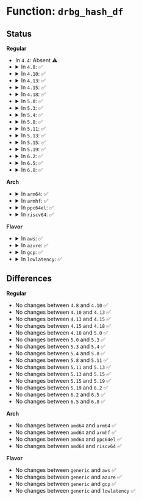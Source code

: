 # Function: <code>drbg_hash_df</code>

## Status
<b>Regular</b>
<ul>
<li>
In <code>4.4</code>: Absent ⚠️
</li>
<li>
<details>
<summary>In <code>4.8</code>: ✅</summary>

```c
int drbg_hash_df(struct drbg_state *drbg, unsigned char *outval, size_t outlen, struct list_head *entropylist);
```

**Collision:** Unique Static

**Inline:** No

**Transformation:** False

**Instances:**

```
In crypto/drbg.c (ffffffff813ec5b0)
Location: crypto/drbg.c:770
Inline: False
Direct callers:
  - crypto/drbg.c:drbg_hash_update
  - crypto/drbg.c:drbg_hash_update
  - crypto/drbg.c:drbg_hash_update
  - crypto/drbg.c:drbg_hash_update
```
**Symbols:**

```
ffffffff813ec5b0-ffffffff813ec767: drbg_hash_df (STB_LOCAL)
```
</details>
</li>
<li>
<details>
<summary>In <code>4.10</code>: ✅</summary>

```c
int drbg_hash_df(struct drbg_state *drbg, unsigned char *outval, size_t outlen, struct list_head *entropylist);
```

**Collision:** Unique Static

**Inline:** No

**Transformation:** False

**Instances:**

```
In crypto/drbg.c (ffffffff81405df0)
Location: crypto/drbg.c:771
Inline: False
Direct callers:
  - crypto/drbg.c:drbg_hash_update
  - crypto/drbg.c:drbg_hash_update
  - crypto/drbg.c:drbg_hash_update
  - crypto/drbg.c:drbg_hash_update
```
**Symbols:**

```
ffffffff81405df0-ffffffff81405fa7: drbg_hash_df (STB_LOCAL)
```
</details>
</li>
<li>
<details>
<summary>In <code>4.13</code>: ✅</summary>

```c
int drbg_hash_df(struct drbg_state *drbg, unsigned char *outval, size_t outlen, struct list_head *entropylist);
```

**Collision:** Unique Static

**Inline:** No

**Transformation:** False

**Instances:**

```
In crypto/drbg.c (ffffffff81413530)
Location: crypto/drbg.c:771
Inline: False
Direct callers:
  - crypto/drbg.c:drbg_hash_update
  - crypto/drbg.c:drbg_hash_update
  - crypto/drbg.c:drbg_hash_update
  - crypto/drbg.c:drbg_hash_update
```
**Symbols:**

```
ffffffff81413530-ffffffff8141376e: drbg_hash_df (STB_LOCAL)
```
</details>
</li>
<li>
<details>
<summary>In <code>4.15</code>: ✅</summary>

```c
int drbg_hash_df(struct drbg_state *drbg, unsigned char *outval, size_t outlen, struct list_head *entropylist);
```

**Collision:** Unique Static

**Inline:** No

**Transformation:** False

**Instances:**

```
In crypto/drbg.c (ffffffff8143dce0)
Location: crypto/drbg.c:771
Inline: False
Direct callers:
  - crypto/drbg.c:drbg_hash_update
  - crypto/drbg.c:drbg_hash_update
  - crypto/drbg.c:drbg_hash_update
  - crypto/drbg.c:drbg_hash_update
```
**Symbols:**

```
ffffffff8143dce0-ffffffff8143df1e: drbg_hash_df (STB_LOCAL)
```
</details>
</li>
<li>
<details>
<summary>In <code>4.18</code>: ✅</summary>

```c
int drbg_hash_df(struct drbg_state *drbg, unsigned char *outval, size_t outlen, struct list_head *entropylist);
```

**Collision:** Unique Static

**Inline:** No

**Transformation:** False

**Instances:**

```
In crypto/drbg.c (ffffffff81470b40)
Location: crypto/drbg.c:771
Inline: False
Direct callers:
  - crypto/drbg.c:drbg_hash_update
  - crypto/drbg.c:drbg_hash_update
  - crypto/drbg.c:drbg_hash_update
  - crypto/drbg.c:drbg_hash_update
```
**Symbols:**

```
ffffffff81470b40-ffffffff81470d71: drbg_hash_df (STB_LOCAL)
```
</details>
</li>
<li>
<details>
<summary>In <code>5.0</code>: ✅</summary>

```c
int drbg_hash_df(struct drbg_state *drbg, unsigned char *outval, size_t outlen, struct list_head *entropylist);
```

**Collision:** Unique Static

**Inline:** No

**Transformation:** False

**Instances:**

```
In crypto/drbg.c (ffffffff8148dcd0)
Location: crypto/drbg.c:769
Inline: False
Direct callers:
  - crypto/drbg.c:drbg_hash_update
  - crypto/drbg.c:drbg_hash_update
  - crypto/drbg.c:drbg_hash_update
  - crypto/drbg.c:drbg_hash_update
```
**Symbols:**

```
ffffffff8148dcd0-ffffffff8148df01: drbg_hash_df (STB_LOCAL)
```
</details>
</li>
<li>
<details>
<summary>In <code>5.3</code>: ✅</summary>

```c
int drbg_hash_df(struct drbg_state *drbg, unsigned char *outval, size_t outlen, struct list_head *entropylist);
```

**Collision:** Unique Static

**Inline:** No

**Transformation:** False

**Instances:**

```
In crypto/drbg.c (ffffffff814bb6f0)
Location: crypto/drbg.c:820
Inline: False
Direct callers:
  - crypto/drbg.c:drbg_hash_update
  - crypto/drbg.c:drbg_hash_update
  - crypto/drbg.c:drbg_hash_update
  - crypto/drbg.c:drbg_hash_update
```
**Symbols:**

```
ffffffff814bb6f0-ffffffff814bb88c: drbg_hash_df (STB_LOCAL)
```
</details>
</li>
<li>
<details>
<summary>In <code>5.4</code>: ✅</summary>

```c
int drbg_hash_df(struct drbg_state *drbg, unsigned char *outval, size_t outlen, struct list_head *entropylist);
```

**Collision:** Unique Static

**Inline:** No

**Transformation:** False

**Instances:**

```
In crypto/drbg.c (ffffffff814d4380)
Location: crypto/drbg.c:820
Inline: False
Direct callers:
  - crypto/drbg.c:drbg_hash_update
  - crypto/drbg.c:drbg_hash_update
  - crypto/drbg.c:drbg_hash_update
  - crypto/drbg.c:drbg_hash_update
```
**Symbols:**

```
ffffffff814d4380-ffffffff814d451c: drbg_hash_df (STB_LOCAL)
```
</details>
</li>
<li>
<details>
<summary>In <code>5.8</code>: ✅</summary>

```c
int drbg_hash_df(struct drbg_state *drbg, unsigned char *outval, size_t outlen, struct list_head *entropylist);
```

**Collision:** Unique Static

**Inline:** No

**Transformation:** False

**Instances:**

```
In crypto/drbg.c (ffffffff81533c70)
Location: crypto/drbg.c:820
Inline: False
Direct callers:
  - crypto/drbg.c:drbg_hash_update
  - crypto/drbg.c:drbg_hash_update
  - crypto/drbg.c:drbg_hash_update
  - crypto/drbg.c:drbg_hash_update
```
**Symbols:**

```
ffffffff81533c70-ffffffff81533ea0: drbg_hash_df (STB_LOCAL)
```
</details>
</li>
<li>
<details>
<summary>In <code>5.11</code>: ✅</summary>

```c
int drbg_hash_df(struct drbg_state *drbg, unsigned char *outval, size_t outlen, struct list_head *entropylist);
```

**Collision:** Unique Static

**Inline:** No

**Transformation:** False

**Instances:**

```
In crypto/drbg.c (ffffffff81550bc0)
Location: crypto/drbg.c:820
Inline: False
Direct callers:
  - crypto/drbg.c:drbg_hash_update
  - crypto/drbg.c:drbg_hash_update
  - crypto/drbg.c:drbg_hash_update
  - crypto/drbg.c:drbg_hash_update
```
**Symbols:**

```
ffffffff81550bc0-ffffffff81550df0: drbg_hash_df (STB_LOCAL)
```
</details>
</li>
<li>
<details>
<summary>In <code>5.13</code>: ✅</summary>

```c
int drbg_hash_df(struct drbg_state *drbg, unsigned char *outval, size_t outlen, struct list_head *entropylist);
```

**Collision:** Unique Static

**Inline:** No

**Transformation:** False

**Instances:**

```
In crypto/drbg.c (ffffffff81559390)
Location: crypto/drbg.c:821
Inline: False
Direct callers:
  - crypto/drbg.c:drbg_hash_update
  - crypto/drbg.c:drbg_hash_update
  - crypto/drbg.c:drbg_hash_update
  - crypto/drbg.c:drbg_hash_update
```
**Symbols:**

```
ffffffff81559390-ffffffff815595c1: drbg_hash_df (STB_LOCAL)
```
</details>
</li>
<li>
<details>
<summary>In <code>5.15</code>: ✅</summary>

```c
int drbg_hash_df(struct drbg_state *drbg, unsigned char *outval, size_t outlen, struct list_head *entropylist);
```

**Collision:** Unique Static

**Inline:** No

**Transformation:** False

**Instances:**

```
In crypto/drbg.c (ffffffff815ba610)
Location: crypto/drbg.c:821
Inline: False
Direct callers:
  - crypto/drbg.c:drbg_hash_update
  - crypto/drbg.c:drbg_hash_update
  - crypto/drbg.c:drbg_hash_update
  - crypto/drbg.c:drbg_hash_update
```
**Symbols:**

```
ffffffff815ba610-ffffffff815ba841: drbg_hash_df (STB_LOCAL)
```
</details>
</li>
<li>
<details>
<summary>In <code>5.19</code>: ✅</summary>

```c
int drbg_hash_df(struct drbg_state *drbg, unsigned char *outval, size_t outlen, struct list_head *entropylist);
```

**Collision:** Unique Static

**Inline:** No

**Transformation:** False

**Instances:**

```
In crypto/drbg.c (ffffffff81663b70)
Location: crypto/drbg.c:822
Inline: False
Direct callers:
  - crypto/drbg.c:drbg_hash_update
  - crypto/drbg.c:drbg_hash_update
  - crypto/drbg.c:drbg_hash_update
  - crypto/drbg.c:drbg_hash_update
```
**Symbols:**

```
ffffffff81663b70-ffffffff81663db3: drbg_hash_df (STB_LOCAL)
```
</details>
</li>
<li>
<details>
<summary>In <code>6.2</code>: ✅</summary>

```c
int drbg_hash_df(struct drbg_state *drbg, unsigned char *outval, size_t outlen, struct list_head *entropylist);
```

**Collision:** Unique Static

**Inline:** No

**Transformation:** False

**Instances:**

```
In crypto/drbg.c (ffffffff8171de90)
Location: crypto/drbg.c:822
Inline: False
Direct callers:
  - crypto/drbg.c:drbg_hash_update
  - crypto/drbg.c:drbg_hash_update
  - crypto/drbg.c:drbg_hash_update
  - crypto/drbg.c:drbg_hash_update
```
**Symbols:**

```
ffffffff8171de90-ffffffff8171e0c7: drbg_hash_df (STB_LOCAL)
```
</details>
</li>
<li>
<details>
<summary>In <code>6.5</code>: ✅</summary>

```c
int drbg_hash_df(struct drbg_state *drbg, unsigned char *outval, size_t outlen, struct list_head *entropylist);
```

**Collision:** Unique Static

**Inline:** No

**Transformation:** False

**Instances:**

```
In crypto/drbg.c (ffffffff81759790)
Location: crypto/drbg.c:822
Inline: False
Direct callers:
  - crypto/drbg.c:drbg_hash_update
  - crypto/drbg.c:drbg_hash_update
  - crypto/drbg.c:drbg_hash_update
  - crypto/drbg.c:drbg_hash_update
```
**Symbols:**

```
ffffffff81759790-ffffffff817599d5: drbg_hash_df (STB_LOCAL)
```
</details>
</li>
<li>
<details>
<summary>In <code>6.8</code>: ✅</summary>

```c
int drbg_hash_df(struct drbg_state *drbg, unsigned char *outval, size_t outlen, struct list_head *entropylist);
```

**Collision:** Unique Static

**Inline:** No

**Transformation:** False

**Instances:**

```
In crypto/drbg.c (ffffffff8179b690)
Location: crypto/drbg.c:806
Inline: False
Direct callers:
  - crypto/drbg.c:drbg_hash_update
  - crypto/drbg.c:drbg_hash_update
  - crypto/drbg.c:drbg_hash_update
  - crypto/drbg.c:drbg_hash_update
```
**Symbols:**

```
ffffffff8179b690-ffffffff8179b8d5: drbg_hash_df (STB_LOCAL)
```
</details>
</li>
</ul>
<b>Arch</b>
<ul>
<li>
<details>
<summary>In <code>arm64</code>: ✅</summary>

```c
int drbg_hash_df(struct drbg_state *drbg, unsigned char *outval, size_t outlen, struct list_head *entropylist);
```

**Collision:** Unique Static

**Inline:** No

**Transformation:** False

**Instances:**

```
In crypto/drbg.c (ffff8000105d1fd8)
Location: crypto/drbg.c:820
Inline: False
Direct callers:
  - crypto/drbg.c:drbg_hash_update
  - crypto/drbg.c:drbg_hash_update
  - crypto/drbg.c:drbg_hash_update
  - crypto/drbg.c:drbg_hash_update
```
**Symbols:**

```
ffff8000105d1fd8-ffff8000105d2154: drbg_hash_df (STB_LOCAL)
```
</details>
</li>
<li>
<details>
<summary>In <code>armhf</code>: ✅</summary>

```c
int drbg_hash_df(struct drbg_state *drbg, unsigned char *outval, size_t outlen, struct list_head *entropylist);
```

**Collision:** Unique Static

**Inline:** No

**Transformation:** False

**Instances:**

```
In crypto/drbg.c (c077e28c)
Location: crypto/drbg.c:820
Inline: False
Direct callers:
  - crypto/drbg.c:drbg_hash_update
  - crypto/drbg.c:drbg_hash_update
  - crypto/drbg.c:drbg_hash_update
  - crypto/drbg.c:drbg_hash_update
```
**Symbols:**

```
c077e28c-c077e404: drbg_hash_df (STB_LOCAL)
```
</details>
</li>
<li>
<details>
<summary>In <code>ppc64el</code>: ✅</summary>

```c
int drbg_hash_df(struct drbg_state *drbg, unsigned char *outval, size_t outlen, struct list_head *entropylist);
```

**Collision:** Unique Static

**Inline:** No

**Transformation:** False

**Instances:**

```
In crypto/drbg.c (c00000000075d080)
Location: crypto/drbg.c:820
Inline: False
Direct callers:
  - crypto/drbg.c:drbg_hash_update
  - crypto/drbg.c:drbg_hash_update
  - crypto/drbg.c:drbg_hash_update
  - crypto/drbg.c:drbg_hash_update
```
**Symbols:**

```
c00000000075d080-c00000000075d288: drbg_hash_df (STB_LOCAL)
```
</details>
</li>
<li>
<details>
<summary>In <code>riscv64</code>: ✅</summary>

```c
int drbg_hash_df(struct drbg_state *drbg, unsigned char *outval, size_t outlen, struct list_head *entropylist);
```

**Collision:** Unique Static

**Inline:** No

**Transformation:** False

**Instances:**

```
In crypto/drbg.c (ffffffe000416870)
Location: crypto/drbg.c:820
Inline: False
Direct callers:
  - crypto/drbg.c:drbg_hash_update
  - crypto/drbg.c:drbg_hash_update
  - crypto/drbg.c:drbg_hash_update
  - crypto/drbg.c:drbg_hash_update
```
**Symbols:**

```
ffffffe000416870-ffffffe0004169c2: drbg_hash_df (STB_LOCAL)
```
</details>
</li>
</ul>
<b>Flavor</b>
<ul>
<li>
<details>
<summary>In <code>aws</code>: ✅</summary>

```c
int drbg_hash_df(struct drbg_state *drbg, unsigned char *outval, size_t outlen, struct list_head *entropylist);
```

**Collision:** Unique Static

**Inline:** No

**Transformation:** False

**Instances:**

```
In crypto/drbg.c (ffffffff814cc960)
Location: crypto/drbg.c:820
Inline: False
Direct callers:
  - crypto/drbg.c:drbg_hash_update
  - crypto/drbg.c:drbg_hash_update
  - crypto/drbg.c:drbg_hash_update
  - crypto/drbg.c:drbg_hash_update
```
**Symbols:**

```
ffffffff814cc960-ffffffff814ccafc: drbg_hash_df (STB_LOCAL)
```
</details>
</li>
<li>
<details>
<summary>In <code>azure</code>: ✅</summary>

```c
int drbg_hash_df(struct drbg_state *drbg, unsigned char *outval, size_t outlen, struct list_head *entropylist);
```

**Collision:** Unique Static

**Inline:** No

**Transformation:** False

**Instances:**

```
In crypto/drbg.c (ffffffff814bd380)
Location: crypto/drbg.c:820
Inline: False
Direct callers:
  - crypto/drbg.c:drbg_hash_update
  - crypto/drbg.c:drbg_hash_update
  - crypto/drbg.c:drbg_hash_update
  - crypto/drbg.c:drbg_hash_update
```
**Symbols:**

```
ffffffff814bd380-ffffffff814bd51c: drbg_hash_df (STB_LOCAL)
```
</details>
</li>
<li>
<details>
<summary>In <code>gcp</code>: ✅</summary>

```c
int drbg_hash_df(struct drbg_state *drbg, unsigned char *outval, size_t outlen, struct list_head *entropylist);
```

**Collision:** Unique Static

**Inline:** No

**Transformation:** False

**Instances:**

```
In crypto/drbg.c (ffffffff814c89f0)
Location: crypto/drbg.c:820
Inline: False
Direct callers:
  - crypto/drbg.c:drbg_hash_update
  - crypto/drbg.c:drbg_hash_update
  - crypto/drbg.c:drbg_hash_update
  - crypto/drbg.c:drbg_hash_update
```
**Symbols:**

```
ffffffff814c89f0-ffffffff814c8b8c: drbg_hash_df (STB_LOCAL)
```
</details>
</li>
<li>
<details>
<summary>In <code>lowlatency</code>: ✅</summary>

```c
int drbg_hash_df(struct drbg_state *drbg, unsigned char *outval, size_t outlen, struct list_head *entropylist);
```

**Collision:** Unique Static

**Inline:** No

**Transformation:** False

**Instances:**

```
In crypto/drbg.c (ffffffff814e14c0)
Location: crypto/drbg.c:820
Inline: False
Direct callers:
  - crypto/drbg.c:drbg_hash_update
  - crypto/drbg.c:drbg_hash_update
  - crypto/drbg.c:drbg_hash_update
  - crypto/drbg.c:drbg_hash_update
```
**Symbols:**

```
ffffffff814e14c0-ffffffff814e165c: drbg_hash_df (STB_LOCAL)
```
</details>
</li>
</ul>

## Differences
<b>Regular</b>
<ul>
<li>
No changes between <code>4.8</code> and <code>4.10</code> ✅
</li>
<li>
No changes between <code>4.10</code> and <code>4.13</code> ✅
</li>
<li>
No changes between <code>4.13</code> and <code>4.15</code> ✅
</li>
<li>
No changes between <code>4.15</code> and <code>4.18</code> ✅
</li>
<li>
No changes between <code>4.18</code> and <code>5.0</code> ✅
</li>
<li>
No changes between <code>5.0</code> and <code>5.3</code> ✅
</li>
<li>
No changes between <code>5.3</code> and <code>5.4</code> ✅
</li>
<li>
No changes between <code>5.4</code> and <code>5.8</code> ✅
</li>
<li>
No changes between <code>5.8</code> and <code>5.11</code> ✅
</li>
<li>
No changes between <code>5.11</code> and <code>5.13</code> ✅
</li>
<li>
No changes between <code>5.13</code> and <code>5.15</code> ✅
</li>
<li>
No changes between <code>5.15</code> and <code>5.19</code> ✅
</li>
<li>
No changes between <code>5.19</code> and <code>6.2</code> ✅
</li>
<li>
No changes between <code>6.2</code> and <code>6.5</code> ✅
</li>
<li>
No changes between <code>6.5</code> and <code>6.8</code> ✅
</li>
</ul>
<b>Arch</b>
<ul>
<li>
No changes between <code>amd64</code> and <code>arm64</code> ✅
</li>
<li>
No changes between <code>amd64</code> and <code>armhf</code> ✅
</li>
<li>
No changes between <code>amd64</code> and <code>ppc64el</code> ✅
</li>
<li>
No changes between <code>amd64</code> and <code>riscv64</code> ✅
</li>
</ul>
<b>Flavor</b>
<ul>
<li>
No changes between <code>generic</code> and <code>aws</code> ✅
</li>
<li>
No changes between <code>generic</code> and <code>azure</code> ✅
</li>
<li>
No changes between <code>generic</code> and <code>gcp</code> ✅
</li>
<li>
No changes between <code>generic</code> and <code>lowlatency</code> ✅
</li>
</ul>
